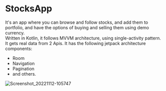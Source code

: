 # StocksApp
It's an app where you can browse and follow stocks, and add them to portfolio, 
and have the options of buying and selling them using demo currency.  
Written in Kotlin, it follows MVVM architecture, using single-activity pattern. 
It gets real data from 2 Apis.
It has the following jetpack architecture components:
  - Room 
  - Navigation
  - Pagination
  - and others.


![Screenshot_20221112-105747](https://user-images.githubusercontent.com/58211703/201471705-3e9f2f2c-4954-44ce-872a-f962d59df7b4.jpg)
